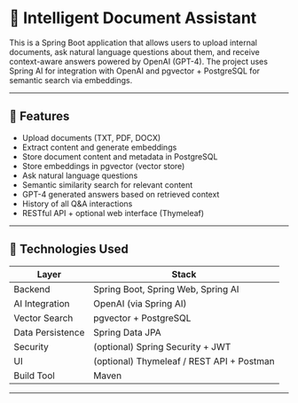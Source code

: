 # 🤖 Intelligent Document Assistant

This is a Spring Boot application that allows users to upload internal documents, ask natural language questions about them, and receive context-aware answers powered by OpenAI (GPT-4). The project uses Spring AI for integration with OpenAI and pgvector + PostgreSQL for semantic search via embeddings.

---

## 🚀 Features

- Upload documents (TXT, PDF, DOCX)
- Extract content and generate embeddings
- Store document content and metadata in PostgreSQL
- Store embeddings in pgvector (vector store)
- Ask natural language questions
- Semantic similarity search for relevant content
- GPT-4 generated answers based on retrieved context
- History of all Q&A interactions
- RESTful API + optional web interface (Thymeleaf)

---

## 🧱 Technologies Used

| Layer           | Stack                                        |
|----------------|----------------------------------------------|
| Backend         | Spring Boot, Spring Web, Spring AI           |
| AI Integration  | OpenAI (via Spring AI)                       |
| Vector Search   | pgvector + PostgreSQL                        |
| Data Persistence| Spring Data JPA                              |
| Security        | (optional) Spring Security + JWT             |
| UI              | (optional) Thymeleaf / REST API + Postman    |
| Build Tool      | Maven                                        |

---